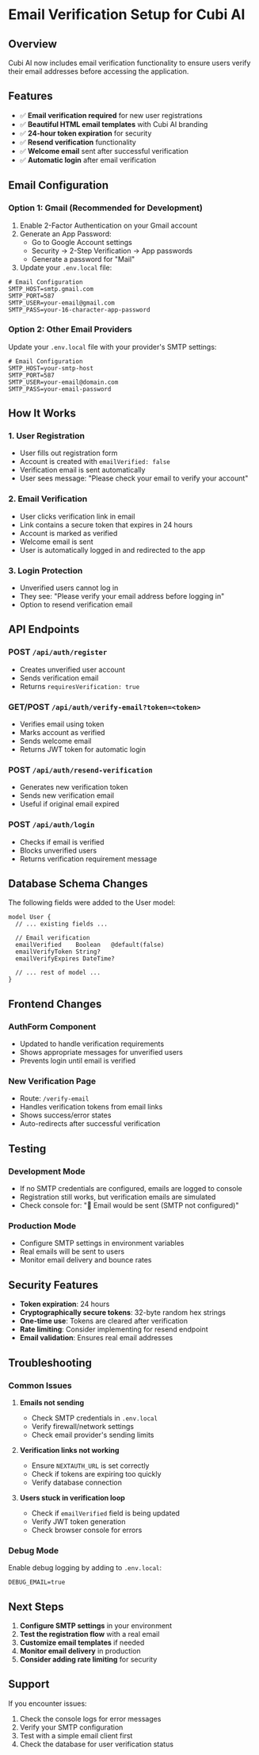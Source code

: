 # Email Verification Setup for Cubi AI

## Overview
Cubi AI now includes email verification functionality to ensure users verify their email addresses before accessing the application.

## Features
- ✅ **Email verification required** for new user registrations
- ✅ **Beautiful HTML email templates** with Cubi AI branding
- ✅ **24-hour token expiration** for security
- ✅ **Resend verification** functionality
- ✅ **Welcome email** sent after successful verification
- ✅ **Automatic login** after email verification

## Email Configuration

### Option 1: Gmail (Recommended for Development)
1. Enable 2-Factor Authentication on your Gmail account
2. Generate an App Password:
   - Go to Google Account settings
   - Security → 2-Step Verification → App passwords
   - Generate a password for "Mail"
3. Update your `.env.local` file:

```env
# Email Configuration
SMTP_HOST=smtp.gmail.com
SMTP_PORT=587
SMTP_USER=your-email@gmail.com
SMTP_PASS=your-16-character-app-password
```

### Option 2: Other Email Providers
Update your `.env.local` file with your provider's SMTP settings:

```env
# Email Configuration
SMTP_HOST=your-smtp-host
SMTP_PORT=587
SMTP_USER=your-email@domain.com
SMTP_PASS=your-email-password
```

## How It Works

### 1. User Registration
- User fills out registration form
- Account is created with `emailVerified: false`
- Verification email is sent automatically
- User sees message: "Please check your email to verify your account"

### 2. Email Verification
- User clicks verification link in email
- Link contains a secure token that expires in 24 hours
- Account is marked as verified
- Welcome email is sent
- User is automatically logged in and redirected to the app

### 3. Login Protection
- Unverified users cannot log in
- They see: "Please verify your email address before logging in"
- Option to resend verification email

## API Endpoints

### POST `/api/auth/register`
- Creates unverified user account
- Sends verification email
- Returns `requiresVerification: true`

### GET/POST `/api/auth/verify-email?token=<token>`
- Verifies email using token
- Marks account as verified
- Sends welcome email
- Returns JWT token for automatic login

### POST `/api/auth/resend-verification`
- Generates new verification token
- Sends new verification email
- Useful if original email expired

### POST `/api/auth/login`
- Checks if email is verified
- Blocks unverified users
- Returns verification requirement message

## Database Schema Changes

The following fields were added to the User model:
```prisma
model User {
  // ... existing fields ...
  
  // Email verification
  emailVerified    Boolean   @default(false)
  emailVerifyToken String?
  emailVerifyExpires DateTime?
  
  // ... rest of model ...
}
```

## Frontend Changes

### AuthForm Component
- Updated to handle verification requirements
- Shows appropriate messages for unverified users
- Prevents login until email is verified

### New Verification Page
- Route: `/verify-email`
- Handles verification tokens from email links
- Shows success/error states
- Auto-redirects after successful verification

## Testing

### Development Mode
- If no SMTP credentials are configured, emails are logged to console
- Registration still works, but verification emails are simulated
- Check console for: "📧 Email would be sent (SMTP not configured)"

### Production Mode
- Configure SMTP settings in environment variables
- Real emails will be sent to users
- Monitor email delivery and bounce rates

## Security Features

- **Token expiration**: 24 hours
- **Cryptographically secure tokens**: 32-byte random hex strings
- **One-time use**: Tokens are cleared after verification
- **Rate limiting**: Consider implementing for resend endpoint
- **Email validation**: Ensures real email addresses

## Troubleshooting

### Common Issues

1. **Emails not sending**
   - Check SMTP credentials in `.env.local`
   - Verify firewall/network settings
   - Check email provider's sending limits

2. **Verification links not working**
   - Ensure `NEXTAUTH_URL` is set correctly
   - Check if tokens are expiring too quickly
   - Verify database connection

3. **Users stuck in verification loop**
   - Check if `emailVerified` field is being updated
   - Verify JWT token generation
   - Check browser console for errors

### Debug Mode
Enable debug logging by adding to `.env.local`:
```env
DEBUG_EMAIL=true
```

## Next Steps

1. **Configure SMTP settings** in your environment
2. **Test the registration flow** with a real email
3. **Customize email templates** if needed
4. **Monitor email delivery** in production
5. **Consider adding rate limiting** for security

## Support

If you encounter issues:
1. Check the console logs for error messages
2. Verify your SMTP configuration
3. Test with a simple email client first
4. Check the database for user verification status
